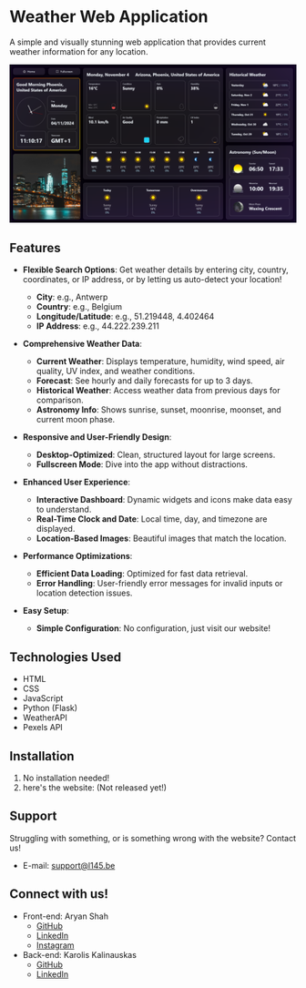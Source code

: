 # Weather Web Application

A simple and visually stunning web application that provides current weather information for any location.

![weather app demo](demo.png)

## Features

- **Flexible Search Options**: Get weather details by entering city, country, coordinates, or IP address, or by letting us auto-detect your location!
  - **City**: e.g., Antwerp
  - **Country**: e.g., Belgium
  - **Longitude/Latitude**: e.g., 51.219448, 4.402464
  - **IP Address**: e.g., 44.222.239.211

- **Comprehensive Weather Data**:
  - **Current Weather**: Displays temperature, humidity, wind speed, air quality, UV index, and weather conditions.
  - **Forecast**: See hourly and daily forecasts for up to 3 days.
  - **Historical Weather**: Access weather data from previous days for comparison.
  - **Astronomy Info**: Shows sunrise, sunset, moonrise, moonset, and current moon phase.

- **Responsive and User-Friendly Design**:
  - **Desktop-Optimized**: Clean, structured layout for large screens.
  - **Fullscreen Mode**: Dive into the app without distractions.
  
- **Enhanced User Experience**:
  - **Interactive Dashboard**: Dynamic widgets and icons make data easy to understand.
  - **Real-Time Clock and Date**: Local time, day, and timezone are displayed.
  - **Location-Based Images**: Beautiful images that match the location.

- **Performance Optimizations**:
  - **Efficient Data Loading**: Optimized for fast data retrieval.
  - **Error Handling**: User-friendly error messages for invalid inputs or location detection issues.

- **Easy Setup**:
  - **Simple Configuration**: No configuration, just visit our website!

## Technologies Used

- HTML
- CSS
- JavaScript
- Python (Flask)
- WeatherAPI
- Pexels API

## Installation

1. No installation needed! 
2. here's the website: (Not released yet!)

## Support

Struggling with something, or is something wrong with the website? 
Contact us!

- E-mail: support@l145.be

## Connect with us!

- Front-end: Aryan Shah
    - [GitHub](https://github.com/legelff)
    - [LinkedIn](https://www.linkedin.com/in/aryan-shah-752364295)
    - [Instagram](https://www.instagram.com/l.egelf)
- Back-end: Karolis Kalinauskas
    - [GitHub](https://github.com/KarolisKalinauskas1)
    - [LinkedIn](https://www.linkedin.com/in/karolis-kalinauskas-8735ab253/)